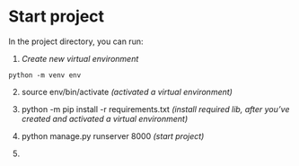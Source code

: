 # Start project

In the project directory, you can run:

1.  _Create new virtual environment_

```
python -m venv env
```

2. source env/bin/activate _(activated a virtual environment)_

3. python -m pip install -r requirements.txt _(install required lib, after you’ve created and activated a virtual environment)_

4. python manage.py runserver 8000 _(start project)_

5.
